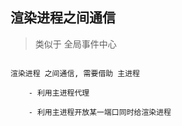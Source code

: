 ## 渲染进程之间通信

> 类似于 全局事件中心

```

渲染进程 之间通信, 需要借助 主进程

    - 利用主进程代理
    
    - 利用主进程开放某一端口同时给渲染进程


```
